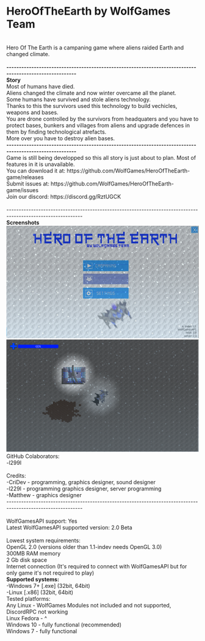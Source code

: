 # HeroOfTheEarth by WolfGames Team
<br>
Hero Of The Earth is a campaning game where aliens raided Earth and changed climate.
<br>
<br>
<b>--------------------------------------------------------------------------------------------------------</b>
<br>
<b>Story</b>
<br>
Most of humans have died.
<br>
Aliens changed the climate and now winter overcame all the planet.
<br>
Some humans have survived and stole aliens technology.
<br>
Thanks to this the survivors used this technology to build vechicles, weapons and bases.
<br>
You are drone controlled by the survivors from headquaters and you have to protect bases, bunkers and villages from aliens and upgrade defences in them by finding technological atrefacts.
<br>
More over you have to destroy alien bases.
<br>
<b>--------------------------------------------------------------------------------------------------------</b>
<br>
Game is still being developped so this all story is just about to plan. Most of features in it is unavailable.
<br>
You can download it at: https://github.com/WolfGames/HeroOfTheEarth-game/releases
<br>
Submit issues at: https://github.com/WolfGames/HeroOfTheEarth-game/issues
<br>
Join our discord: https://discord.gg/RztUGCK
<br>
<br>
-------------------------------------------------------------------------------------------------------------
<br>
<b>Screenshots</b>
<br>
<img src="https://raw.githubusercontent.com/WolfGames/HeroOfTheEarth-game/main/screenshots/menu1.png">
<br>
<img src="https://raw.githubusercontent.com/WolfGames/HeroOfTheEarth-game/main/screenshots/game1.png">

<br>
GitHub Colaborators:
<br>
-l299l
<br>
<br>
Credits:
<br>
-CriDev - programming, graphics designer, sound designer
<br>
-l229l - programming graphics designer, server programming
<br>
-Matthew - graphics designer
<br>
-------------------------------------------------------------------------------------------------------------
<br>
<br>
WolfGamesAPI support: Yes
<br>
Latest WolfGamesAPI supported version: 2.0 Beta
<br>
<br>
Lowest system requirements:
<br>
OpenGL 2.0 (versions older than 1.1-indev needs OpenGL 3.0)
<br>
300MB RAM memory
<br>
2 Gb disk space
<br>
Internet connection (It's required to connect with WolfGamesAPI but for only game it's not required to play)
<br>
<b>Supported systems:</b>
<br>
-Windows 7+ [.exe] (32bit, 64bit)
<br>
-Linux [.x86] (32bit, 64bit)
<br>
Tested platforms:
<br>
Any Linux - WolfGames Modules not included and not supported, DiscordRPC not working
<br>
Linux Fedora - ^
<br>
Windows 10 - fully functional (recommended)
<br>
Windows 7 - fully functional
<br>
<br>
